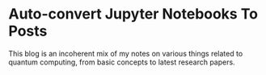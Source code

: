 # Auto-convert Jupyter Notebooks To Posts

This blog is an incoherent mix of my notes on various things related to quantum computing, from basic concepts to latest research papers.
